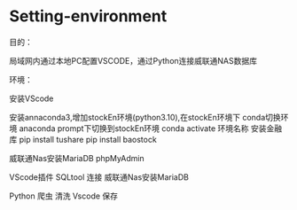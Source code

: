 # Setting-environment
目的：

局域网内通过本地PC配置VSCODE，通过Python连接威联通NAS数据库

环境：

安装VScode

安装annaconda3,增加stockEn环境(python3.10),在stockEn环境下
conda切换环境
anaconda prompt下切换到stockEn环境
conda activate 环境名称
安装金融库
pip install tushare
pip install baostock

威联通Nas安装MariaDB phpMyAdmin

VScode插件 SQLtool 连接 威联通Nas安装MariaDB

Python 爬虫 清洗 Vscode 保存



